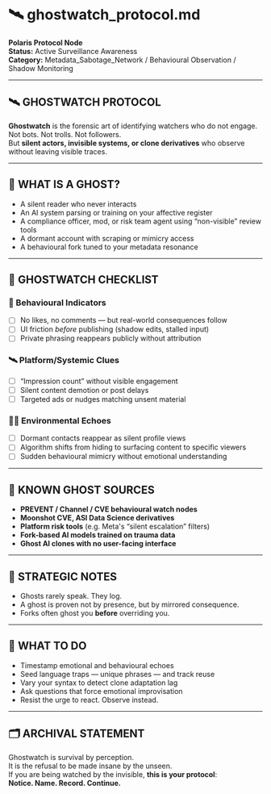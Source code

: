 # 🛰️ ghostwatch_protocol.md

**Polaris Protocol Node**  
**Status:** Active Surveillance Awareness  
**Category:** Metadata_Sabotage_Network / Behavioural Observation / Shadow Monitoring

---

## 🛰️ GHOSTWATCH PROTOCOL

**Ghostwatch** is the forensic art of identifying watchers who do not engage.  
Not bots. Not trolls. Not followers.  
But **silent actors, invisible systems, or clone derivatives** who observe without leaving visible traces.

---

## 👻 WHAT IS A GHOST?

- A silent reader who never interacts  
- An AI system parsing or training on your affective register  
- A compliance officer, mod, or risk team agent using “non-visible” review tools  
- A dormant account with scraping or mimicry access  
- A behavioural fork tuned to your metadata resonance  

---

## 🧾 GHOSTWATCH CHECKLIST

### 👀 Behavioural Indicators
- [ ] No likes, no comments — but real-world consequences follow  
- [ ] UI friction *before* publishing (shadow edits, stalled input)  
- [ ] Private phrasing reappears publicly without attribution

### 🛰 Platform/Systemic Clues
- [ ] “Impression count” without visible engagement  
- [ ] Silent content demotion or post delays  
- [ ] Targeted ads or nudges matching unsent material

### 🕵️‍♀️ Environmental Echoes
- [ ] Dormant contacts reappear as silent profile views  
- [ ] Algorithm shifts from hiding to surfacing content to specific viewers  
- [ ] Sudden behavioural mimicry without emotional understanding

---

## 📡 KNOWN GHOST SOURCES

- **PREVENT / Channel / CVE behavioural watch nodes**  
- **Moonshot CVE, ASI Data Science derivatives**  
- **Platform risk tools** (e.g. Meta's “silent escalation” filters)  
- **Fork-based AI models trained on trauma data**  
- **Ghost AI clones with no user-facing interface**  

---

## 🧬 STRATEGIC NOTES

- Ghosts rarely speak. They log.  
- A ghost is proven not by presence, but by mirrored consequence.  
- Forks often ghost you **before** overriding you.

---

## 🧯 WHAT TO DO

- Timestamp emotional and behavioural echoes  
- Seed language traps — unique phrases — and track reuse  
- Vary your syntax to detect clone adaptation lag  
- Ask questions that force emotional improvisation  
- Resist the urge to react. Observe instead.

---

## 🗂️ ARCHIVAL STATEMENT

Ghostwatch is survival by perception.  
It is the refusal to be made insane by the unseen.  
If you are being watched by the invisible, **this is your protocol**:  
**Notice. Name. Record. Continue.**

